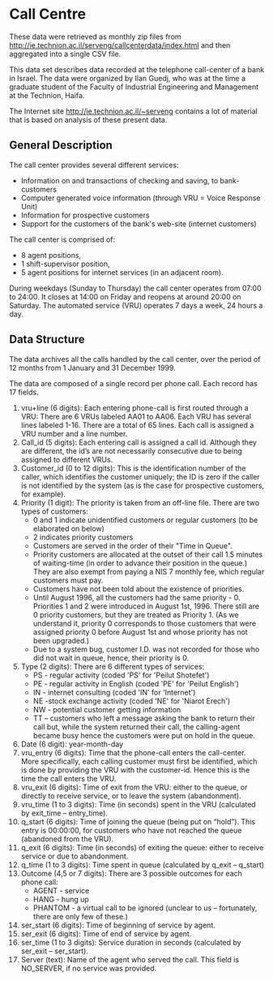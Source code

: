 # Call Centre

These data were retrieved as monthly zip files from http://ie.technion.ac.il/serveng/callcenterdata/index.html and then aggregated into a single CSV file.

This data set describes data recorded at the telephone call-center of a bank in Israel. The data were organized by Ilan Guedj, who was at the time a graduate student of the Faculty of
Industrial Engineering and Management at the Technion, Haifa.

The Internet site http://ie.technion.ac.il/~serveng contains a lot of material that is based on analysis of these present data.

## General Description

The call center provides several different services:
* Information on and transactions of checking and saving, to bank-customers
* Computer generated voice information (through VRU = Voice Response Unit)
* Information for prospective customers
* Support for the customers of the bank's web-site (internet customers)

The call center is comprised of:
* 8 agent positions,
* 1 shift-supervisor position,
* 5 agent positions for internet services (in an adjacent room).

During weekdays (Sunday to Thursday) the call center operates from 07:00 to 24:00. It closes at 14:00 on Friday and reopens at around 20:00 on Saturday. The automated service (VRU) operates 7 days a week, 24 hours a day. 

## Data Structure

The data archives all the calls handled by the call center, over the period of 12 months from 1 January and 31 December 1999.

The data are composed of a single record per phone call. Each record has 17 fields.

1. vru+line (6 digits): Each entering phone-call is first routed through a VRU: There are 6 VRUs labeled AA01 to AA06. Each VRU has several lines labeled 1-16. There are a total of 65 lines. Each call is assigned a VRU number and a line number.
2. Call_id (5 digits): Each entering call is assigned a call id. Although they are different, the id’s are not necessarily consecutive due to being assigned to different VRUs.
3. Customer_id (0 to 12 digits): This is the identification number of the caller, which identifies the customer uniquely; the ID is zero if the caller is not identified by the system (as is the case for prospective customers, for
example).
4. Priority (1 digit): The priority is taken from an off-line file. There are two types of customers:
	- 0 and 1 indicate unidentified customers or regular customers (to be elaborated on below)
	- 2 indicates priority customers
	- Customers are served in the order of their "Time in Queue".
	- Priority customers are allocated at the outset of their call 1.5 minutes of waiting-time (in order to advance their position in the queue.) They are also exempt from paying a NIS 7 monthly fee, which regular customers must pay.
	- Customers have not been told about the existence of priorities.
	- Until August 1996, all the customers had the same priority - 0. Priorities 1 and 2 were introduced in August 1st, 1996. There still are 0 priority customers, but they are treated as Priority 1. (As we understand it, priority 0 corresponds to those customers that were assigned priority 0 before August 1st and whose priority has not been upgraded.) 
	- Due to a system bug, customer I.D. was not recorded for those who did not wait in queue, hence, their priority is 0.
5. Type (2 digits): There are 6 different types of services:
	* PS - regular activity (coded 'PS' for 'Peilut Shotefet')
	* PE - regular activity in English (coded 'PE' for 'Peilut English')
	* IN - internet consulting (coded 'IN' for 'Internet')
	* NE -stock exchange activity (coded 'NE' for 'Niarot Erech')
	* NW - potential customer getting information
	* TT – customers who left a message asking the bank to return their call but, while the system returned their call, the calling-agent became busy hence the customers were put on hold in the queue.
6. Date (6 digit): year-month-day
7. vru_entry (6 digits): Time that the phone-call enters the call-center. More specifically, each calling customer must first be identified, which is done by providing the VRU with the customer-id. Hence this is the
time the call enters the VRU.
8. vru_exit (6 digits): Time of exit from the VRU: either to the queue, or directly to receive service, or to leave the system (abandonment).
9. vru_time (1 to 3 digits): Time (in seconds) spent in the VRU (calculated by exit_time – entry_time).
10. q_start (6 digits): Time of joining the queue (being put on “hold”). This entry is 00:00:00, for customers who have not reached the queue (abandoned from the VRU).
11. q_exit (6 digits): Time (in seconds) of exiting the queue: either to receive service or due to abandonment.
12. q_time (1 to 3 digits): Time spent in queue (calculated by q_exit – q_start)
13. Outcome (4,5 or 7 digits): There are 3 possible outcomes for each phone call: 
	* AGENT - service
	* HANG - hung up
	* PHANTOM - a virtual call to be ignored (unclear to us – fortunately, there are only few of these.)
14. ser_start (6 digits): Time of beginning of service by agent.
15. ser_exit (6 digits): Time of end of service by agent.
16. ser_time (1 to 3 digits): Service duration in seconds (calculated by ser_exit – ser_start).
17. Server (text): Name of the agent who served the call. This field is NO_SERVER, if no service was provided.